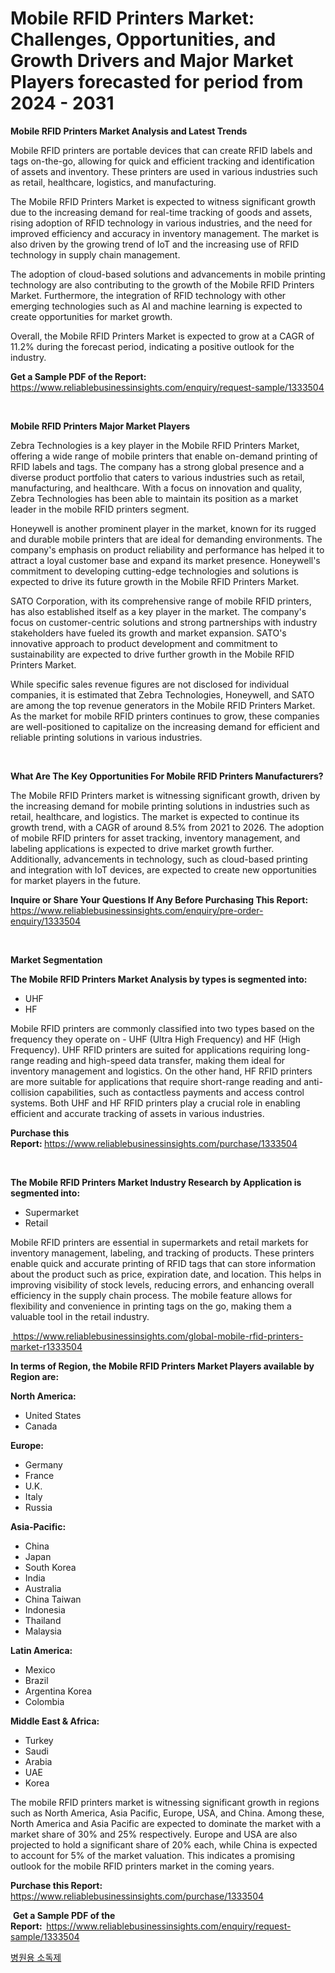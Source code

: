 <p><h1>Mobile RFID Printers Market: Challenges, Opportunities, and Growth Drivers and Major Market Players forecasted for period from 2024 - 2031</h1></p><p><strong>Mobile RFID Printers Market Analysis and Latest Trends</strong></p>
<p><p>Mobile RFID printers are portable devices that can create RFID labels and tags on-the-go, allowing for quick and efficient tracking and identification of assets and inventory. These printers are used in various industries such as retail, healthcare, logistics, and manufacturing.</p><p>The Mobile RFID Printers Market is expected to witness significant growth due to the increasing demand for real-time tracking of goods and assets, rising adoption of RFID technology in various industries, and the need for improved efficiency and accuracy in inventory management. The market is also driven by the growing trend of IoT and the increasing use of RFID technology in supply chain management.</p><p>The adoption of cloud-based solutions and advancements in mobile printing technology are also contributing to the growth of the Mobile RFID Printers Market. Furthermore, the integration of RFID technology with other emerging technologies such as AI and machine learning is expected to create opportunities for market growth.</p><p>Overall, the Mobile RFID Printers Market is expected to grow at a CAGR of 11.2% during the forecast period, indicating a positive outlook for the industry.</p></p>
<p><strong>Get a Sample PDF of the Report:&nbsp;</strong> <a href="https://www.reliablebusinessinsights.com/enquiry/request-sample/1333504">https://www.reliablebusinessinsights.com/enquiry/request-sample/1333504</a></p>
<p>&nbsp;</p>
<p><strong>Mobile RFID Printers Major Market Players</strong></p>
<p><p>Zebra Technologies is a key player in the Mobile RFID Printers Market, offering a wide range of mobile printers that enable on-demand printing of RFID labels and tags. The company has a strong global presence and a diverse product portfolio that caters to various industries such as retail, manufacturing, and healthcare. With a focus on innovation and quality, Zebra Technologies has been able to maintain its position as a market leader in the mobile RFID printers segment.</p><p>Honeywell is another prominent player in the market, known for its rugged and durable mobile printers that are ideal for demanding environments. The company's emphasis on product reliability and performance has helped it to attract a loyal customer base and expand its market presence. Honeywell's commitment to developing cutting-edge technologies and solutions is expected to drive its future growth in the Mobile RFID Printers Market.</p><p>SATO Corporation, with its comprehensive range of mobile RFID printers, has also established itself as a key player in the market. The company's focus on customer-centric solutions and strong partnerships with industry stakeholders have fueled its growth and market expansion. SATO's innovative approach to product development and commitment to sustainability are expected to drive further growth in the Mobile RFID Printers Market.</p><p>While specific sales revenue figures are not disclosed for individual companies, it is estimated that Zebra Technologies, Honeywell, and SATO are among the top revenue generators in the Mobile RFID Printers Market. As the market for mobile RFID printers continues to grow, these companies are well-positioned to capitalize on the increasing demand for efficient and reliable printing solutions in various industries.</p></p>
<p>&nbsp;</p>
<p><strong>What Are The Key Opportunities For Mobile RFID Printers Manufacturers?</strong></p>
<p><p>The Mobile RFID Printers market is witnessing significant growth, driven by the increasing demand for mobile printing solutions in industries such as retail, healthcare, and logistics. The market is expected to continue its growth trend, with a CAGR of around 8.5% from 2021 to 2026. The adoption of mobile RFID printers for asset tracking, inventory management, and labeling applications is expected to drive market growth further. Additionally, advancements in technology, such as cloud-based printing and integration with IoT devices, are expected to create new opportunities for market players in the future.</p></p>
<p><strong>Inquire or Share Your Questions If Any Before Purchasing This Report:</strong> <a href="https://www.reliablebusinessinsights.com/enquiry/pre-order-enquiry/1333504">https://www.reliablebusinessinsights.com/enquiry/pre-order-enquiry/1333504</a></p>
<p>&nbsp;</p>
<p><strong>Market Segmentation</strong></p>
<p><strong>The Mobile RFID Printers Market Analysis by types is segmented into:</strong></p>
<p><ul><li>UHF</li><li>HF</li></ul></p>
<p><p>Mobile RFID printers are commonly classified into two types based on the frequency they operate on - UHF (Ultra High Frequency) and HF (High Frequency). UHF RFID printers are suited for applications requiring long-range reading and high-speed data transfer, making them ideal for inventory management and logistics. On the other hand, HF RFID printers are more suitable for applications that require short-range reading and anti-collision capabilities, such as contactless payments and access control systems. Both UHF and HF RFID printers play a crucial role in enabling efficient and accurate tracking of assets in various industries.</p></p>
<p><strong>Purchase this Report:&nbsp;</strong><a href="https://www.reliablebusinessinsights.com/purchase/1333504">https://www.reliablebusinessinsights.com/purchase/1333504</a></p>
<p>&nbsp;</p>
<p><strong>The Mobile RFID Printers Market Industry Research by Application is segmented into:</strong></p>
<p><ul><li>Supermarket</li><li>Retail</li></ul></p>
<p><p>Mobile RFID printers are essential in supermarkets and retail markets for inventory management, labeling, and tracking of products. These printers enable quick and accurate printing of RFID tags that can store information about the product such as price, expiration date, and location. This helps in improving visibility of stock levels, reducing errors, and enhancing overall efficiency in the supply chain process. The mobile feature allows for flexibility and convenience in printing tags on the go, making them a valuable tool in the retail industry.</p></p>
<p><a href="https://www.reliablebusinessinsights.com/global-mobile-rfid-printers-market-r1333504">&nbsp;https://www.reliablebusinessinsights.com/global-mobile-rfid-printers-market-r1333504</a></p>
<p><strong>In terms of Region, the Mobile RFID Printers Market Players available by Region are:</strong></p>
<p>
    <p> <strong> North America: </strong>
        <ul>
            <li>United States</li>
            <li>Canada</li>
        </ul>
        </p> 
    <p> <strong> Europe: </strong>
        <ul>
            <li>Germany</li>
            <li>France</li>
            <li>U.K.</li>
            <li>Italy</li>
            <li>Russia</li>
        </ul>
        </p> 
    <p> <strong> Asia-Pacific: </strong>
        <ul>
            <li>China</li>
            <li>Japan</li>
            <li>South Korea</li>
            <li>India</li>
            <li>Australia</li>
            <li>China Taiwan</li>
            <li>Indonesia</li>
            <li>Thailand</li>
            <li>Malaysia</li>
        </ul>
        </p> 
    <p> <strong> Latin America: </strong>
        <ul>
            <li>Mexico</li>
            <li>Brazil</li>
            <li>Argentina Korea</li>
            <li>Colombia</li>
        </ul>
        </p> 
    <p> <strong> Middle East & Africa: </strong>
        <ul>
            <li>Turkey</li>
            <li>Saudi</li>
            <li>Arabia</li>
            <li>UAE</li>
            <li>Korea</li>
        </ul>
    </p>
    </p>
<p><p>The mobile RFID printers market is witnessing significant growth in regions such as North America, Asia Pacific, Europe, USA, and China. Among these, North America and Asia Pacific are expected to dominate the market with a market share of 30% and 25% respectively. Europe and USA are also projected to hold a significant share of 20% each, while China is expected to account for 5% of the market valuation. This indicates a promising outlook for the mobile RFID printers market in the coming years.</p></p>
<p><strong>Purchase this Report: </strong><a href="https://www.reliablebusinessinsights.com/purchase/1333504">https://www.reliablebusinessinsights.com/purchase/1333504</a></p>
<p>&nbsp;<strong>Get a Sample PDF of the Report:&nbsp;&nbsp;</strong><a href="https://www.reliablebusinessinsights.com/enquiry/request-sample/1333504">https://www.reliablebusinessinsights.com/enquiry/request-sample/1333504</a></p>
<p><strong></strong></p>
<p><p><a href="https://github.com/fernandotryO5lson96765/Market-Research-Report-List-2/blob/main/532252692785.md">병원용 소독제</a></p></p>